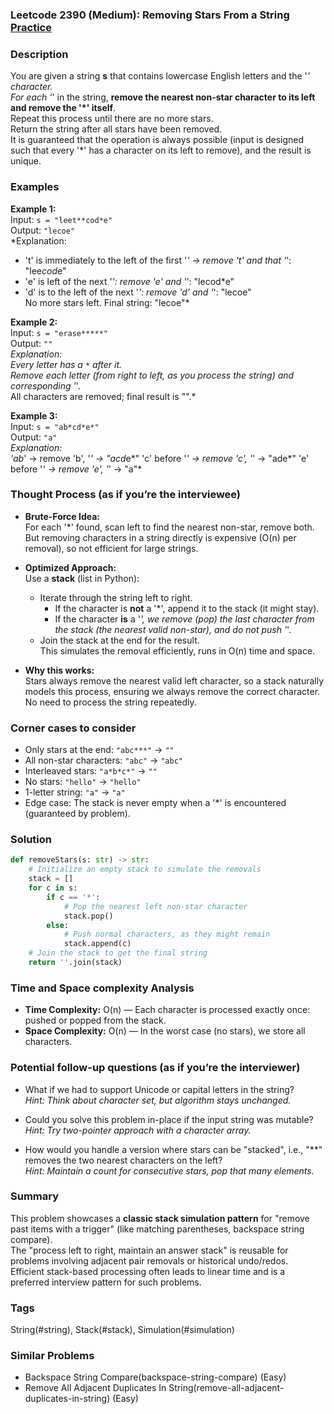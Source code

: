 ### Leetcode 2390 (Medium): Removing Stars From a String [Practice](https://leetcode.com/problems/removing-stars-from-a-string)

### Description  
You are given a string **s** that contains lowercase English letters and the '*' character.  
For each '*' in the string, **remove the nearest non-star character to its left and remove the '*' itself**.  
Repeat this process until there are no more stars.  
Return the string after all stars have been removed.  
It is guaranteed that the operation is always possible (input is designed such that every '*' has a character on its left to remove), and the result is unique.

### Examples  

**Example 1:**  
Input: `s = "leet**cod*e"`  
Output: `"lecoe"`  
*Explanation:  
- 't' is immediately to the left of the first '*' → remove 't' and that '*': "lee*cod*e"  
- 'e' is left of the next '*': remove 'e' and '*': "lecod*e"  
- 'd' is to the left of the next '*': remove 'd' and '*': "lecoe"  
No more stars left. Final string: "lecoe"*

**Example 2:**  
Input: `s = "erase*****"`  
Output: `""`  
*Explanation:  
Every letter has a `*` after it.  
Remove each letter (from right to left, as you process the string) and corresponding '*'.  
All characters are removed; final result is "".*

**Example 3:**  
Input: `s = "ab*cd*e*"`  
Output: `"a"`  
*Explanation:  
'ab*' → remove 'b', '*' → "acd*e*"
'c' before '*' → remove 'c', '*' → "ade*"
'e' before '*' → remove 'e', '*' → "a"*

### Thought Process (as if you’re the interviewee)  
- **Brute-Force Idea:**  
  For each '*' found, scan left to find the nearest non-star, remove both.  
  But removing characters in a string directly is expensive (O(n) per removal), so not efficient for large strings.

- **Optimized Approach:**  
  Use a **stack** (list in Python):  
  - Iterate through the string left to right.  
    - If the character is **not** a '*', append it to the stack (it might stay).
    - If the character **is** a '*', we remove (pop) the last character from the stack (the nearest valid non-star), and do not push '*'.
  - Join the stack at the end for the result.  
  This simulates the removal efficiently, runs in O(n) time and space.

- **Why this works:**  
  Stars always remove the nearest valid left character, so a stack naturally models this process, ensuring we always remove the correct character.  
  No need to process the string repeatedly.

### Corner cases to consider  
- Only stars at the end: `"abc***"` → `""`
- All non-star characters: `"abc"` → `"abc"`
- Interleaved stars: `"a*b*c*"` → `""`
- No stars: `"hello"` → `"hello"`
- 1-letter string: `"a"` → `"a"`
- Edge case: The stack is never empty when a '*' is encountered (guaranteed by problem).

### Solution

```python
def removeStars(s: str) -> str:
    # Initialize an empty stack to simulate the removals
    stack = []
    for c in s:
        if c == '*':
            # Pop the nearest left non-star character
            stack.pop()
        else:
            # Push normal characters, as they might remain
            stack.append(c)
    # Join the stack to get the final string
    return ''.join(stack)
```

### Time and Space complexity Analysis  

- **Time Complexity:** O(n) — Each character is processed exactly once: pushed or popped from the stack.
- **Space Complexity:** O(n) — In the worst case (no stars), we store all characters.

### Potential follow-up questions (as if you’re the interviewer)  

- What if we had to support Unicode or capital letters in the string?  
  *Hint: Think about character set, but algorithm stays unchanged.*

- Could you solve this problem in-place if the input string was mutable?  
  *Hint: Try two-pointer approach with a character array.*

- How would you handle a version where stars can be "stacked", i.e., "**" removes the two nearest characters on the left?  
  *Hint: Maintain a count for consecutive stars, pop that many elements.*

### Summary
This problem showcases a **classic stack simulation pattern** for "remove past items with a trigger" (like matching parentheses, backspace string compare).  
The "process left to right, maintain an answer stack" is reusable for problems involving adjacent pair removals or historical undo/redos.  
Efficient stack-based processing often leads to linear time and is a preferred interview pattern for such problems.

### Tags
String(#string), Stack(#stack), Simulation(#simulation)

### Similar Problems
- Backspace String Compare(backspace-string-compare) (Easy)
- Remove All Adjacent Duplicates In String(remove-all-adjacent-duplicates-in-string) (Easy)